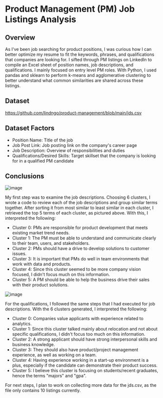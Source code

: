 # Product Management (PM) Job Listings Analysis

## Overview
As I've been job searching for product positions, I was curious how I can better optimize my resume to fit the keywords, phrases, and qualifications that companies are looking for. I sifted through PM listings on LinkedIn to compile an Excel sheet of position names, job descriptions, and qualifications. I mainly focused on entry level PM roles. With Python, I used pandas and sklearn to perform k-means and agglomerative clustering to better understand what common similarities are shared across these listings. 

## Dataset
https://github.com/lindngo/product-management/blob/main/jds.csv

## Dataset Factors
- Position Name: Title of the job
- Job Post Link: Job posting link on the company's career page
- Job Description: Overview of responsibilities and duties
- Qualifications/Desired Skills: Target skillset that the company is looking for in a qualified PM candidate

## Conclusions

![image](https://user-images.githubusercontent.com/63205351/233500344-34dbe17e-fa9f-41d6-86cf-ddbdf3ebee4d.png)

My first step was to examine the job descriptions. Choosing 6 clusters, I wrote a code to review each of the job descriptions and group similar terms together. After sorting it from most similar to least similar in each cluster, I retrieved the top 5 terms of each cluster, as pictured above. With this, I interpreted the following:

- Cluster 0: PMs are responsible for product development that meets existing market trend needs.
- Cluster 1: The PM must be able to understand and communicate clearly to their team, users, and stakeholders.
- Cluster 2: PMs should have a drive to develop solutions to customer issues.
- Cluster 3: It is important that PMs do well in team environments that work with data and products.
- Cluster 4: Since this cluster seemed to be more company vision focused, I didn't focus much on this information.
- Cluster 5: A PM should be able to help the business drive their sales with their product solutions.

![image](https://user-images.githubusercontent.com/63205351/233500363-3bf8f102-d3da-4522-8a5f-4b54d3759f1a.png)

For the qualifications, I followed the same steps that I had executed for job descriptions. With the 6 clusters generated, I interpreted the following:
- Cluster 0: Companies value applicants with experience related to analytics.
- Cluster 1: Since this cluster talked mainly about relocation and not about specific qualifications, I didn't focus too much on this information.
- Cluster 2: A strong applicant should have strong interpersonal skills and business knowledge.
- Cluster 3: They should also have product/project management experience, as well as working on a team.
- Cluster 4: Having experience working in a start-up environment is a plus, especially if the candidate can demonstrate their product success.
- Cluster 5: I believe this cluster is focusing on students/recent graduates, hence the terms "majors" and "gpa".


For next steps, I plan to work on collecting more data for the jds.csv, as the file only contains 10 listings currently.
